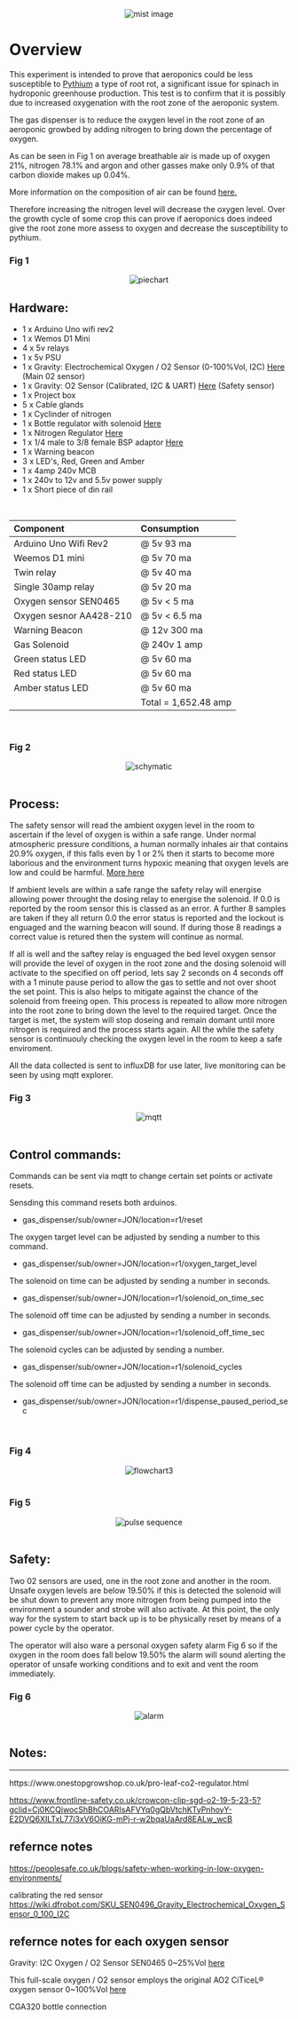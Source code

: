 <div align="center">
   <img src="https://github.com/jonathanw82/gas_dispensor/blob/main/media/mist.jpg" alt="mist image"/>
 </div>

# Overview
This experiment is intended to prove that aeroponics could be less susceptible to [Pythium](https://en.wikipedia.org/wiki/Pythium) a type of root rot, a significant issue for spinach in hydroponic greenhouse production. This test is to confirm that it is possibly due to increased oxygenation with the root zone of the aeroponic system.

The gas dispenser is to reduce the oxygen level in the root zone of an aeroponic growbed by adding nitrogen to bring down the percentage of oxygen.

As can be seen in Fig 1 on average breathable air is made up of oxygen 21%, nitrogen 78.1% and argon and other gasses make only 0.9% of that carbon dioxide makes up 0.04%. 

More information on the composition of air can be found [here.](https://en.wikipedia.org/wiki/Atmosphere_of_Earth)

Therefore increasing the nitrogen level will decrease the oxygen level. Over the growth cycle of some crop this can prove if aeroponics does indeed give the root zone more assess to oxygen and decrease the susceptibility to pythium.

### Fig 1
<div align="center">
   <img src="https://github.com/jonathanw82/gas_dispensor/blob/main/media/piechart.jpg" alt="piechart"/>
 </div>


## Hardware:

* 1 x Arduino Uno wifi rev2
* 1 x Wemos D1 Mini
* 4 x 5v relays
* 1 x 5v PSU
* 1 x Gravity: Electrochemical Oxygen / O2 Sensor (0-100%Vol, I2C) [Here](https://www.dfrobot.com/product-2569.html) (Main 02 sensor) 
* 1 x Gravity: O2 Sensor (Calibrated, I2C & UART) [Here](https://thepihut.com/products/gravity-o2-sensor-calibrated-i2c-uart?variant=41620114866371&currency=GBP&utm_medium=product_sync&utm_source=google&utm_content=sag_organic&utm_campaign=sag_organic&gclid=CjwKCAjw586hBhBrEiwAQYEnHaFBwm7ZAKjgB-vlygECEoYnv8AqbQjYx805CCJuayE0CSrMo6SIVhoCAVIQAvD_BwE) (Safety sensor)
* 1 x Project box
* 5 x Cable glands
* 1 x Cyclinder of nitrogen
* 1 x Bottle regulator with solenoid [Here](https://www.onestopgrowshop.co.uk/pro-leaf-co2-regulator.html)
* 1 x Nitrogen Regulator [Here](https://www.welduk.com/nitrogen-regulator-p64)
* 1 x 1/4 male to 3/8 female BSP adaptor [Here](https://www.air-compressorsdirect.co.uk/bsp-fittings/taper-1-4-male-to-3-8-female-bsp-adaptor)
* 1 x Warning beacon
* 3 x LED's, Red, Green and Amber
* 1 x 4amp 240v MCB
* 1 x 240v to 12v and 5.5v power supply
* 1 x Short piece of din rail 

<br>

| Component               | Consumption        |
| :----------------       | :-----------       |
| Arduino Uno Wifi Rev2   | @ 5v 93 ma         |
| Weemos D1 mini          | @ 5v 70 ma         |
| Twin relay              | @ 5v 40 ma         |
| Single 30amp relay      | @ 5v 20 ma         |
| Oxygen sensor SEN0465   | @ 5v < 5 ma        |
| Oxygen sesnor AA428-210 | @ 5v < 6.5 ma      |
| Warning Beacon          | @ 12v 300 ma       |
| Gas Solenoid            | @ 240v 1 amp       |
| Green status LED        | @ 5v 60 ma         |
| Red status LED          | @ 5v 60 ma         |
| Amber status LED        | @ 5v 60 ma         |
|                         |Total = 1,652.48 amp|

<br>

### Fig 2
<div align="center">
   <img src="https://github.com/jonathanw82/gas_dispensor/blob/main/media/newschymatic.jpg" alt="schymatic"/>
 </div>
<br>

## Process:
The safety sensor will read the ambient oxygen level in the room to ascertain if the level of oxygen is within a safe range. Under normal atmospheric pressure conditions, a human normally inhales air that contains 20.9% oxygen, if this falls even by 1 or 2% then it starts to become more laborious and the environment turns hypoxic meaning that oxygen levels are low and could be harmful. [More here](#safety)

If ambient levels are within a safe range the safety relay will energise allowing power throught the dosing relay to energise the solenoid. If 0.0 is reported by the room sensor this is classed as an error. A further 8 samples are taken if they all return 0.0 the error status is reported and the lockout is enguaged and the warning beacon will sound. If during those 8 readings a correct value is retured then the system will continue as normal.

If all is well and the saftey relay is enguaged the bed level oxygen sensor will provide the level of oxygen in the root zone and the dosing solenoid will activate to the specified on off period, lets say 2 seconds on 4 seconds off with a 1 minute pause period to allow the gas to settle and not over shoot the set point. This is also helps to mitigate against the chance of the solenoid from freeing open. This process is repeated to allow more nitrogen into the root zone to bring down the level to the required target. Once the target is met, the system will stop doseing and remain domant until more nitrogen is required and the process starts again. All the while the safety sensor is continuouly checking the oxygen level in the room to keep a safe enviroment.

All the data collected is sent to influxDB for use later, live monitoring can be seen by using mqtt explorer.

### Fig 3
<div align="center">
   <img src="https://github.com/jonathanw82/gas_dispensor/blob/main/media/mqtt.png" alt="mqtt"/>
 </div>
<br>


## Control commands:
Commands can be sent via mqtt to change certain set points or activate resets.


Sensding this command resets both arduinos.
* gas_dispenser/sub/owner=JON/location=r1/reset

The oxygen target level can be adjusted by sending a number to this command.
* gas_dispenser/sub/owner=JON/location=r1/oxygen_target_level

The solenoid on time can be adjusted by sending a number in seconds.
* gas_dispenser/sub/owner=JON/location=r1/solenoid_on_time_sec

The solenoid off time can be adjusted by sending a number in seconds.
* gas_dispenser/sub/owner=JON/location=r1/solenoid_off_time_sec

The solenoid cycles can be adjusted by sending a number.
* gas_dispenser/sub/owner=JON/location=r1/solenoid_cycles

The solenoid off time can be adjusted by sending a number in seconds.
* gas_dispenser/sub/owner=JON/location=r1/dispense_paused_period_sec

<br>

### Fig 4
<div align="center">
   <img src="https://github.com/jonathanw82/gas_dispensor/blob/main/media/Flowdiagram3.jpg" alt="flowchart3"/>
 </div>
<br>

### Fig 5
<div align="center">
   <img src="https://github.com/jonathanw82/gas_dispensor/blob/main/media/pulse sequence.jpg" alt="pulse sequence"/>
 </div>
<br>

## Safety:

Two 02 sensors are used, one in the root zone and another in the room. Unsafe oxygen levels are below 19.50% if this is detected the solenoid will be shut down to prevent any more nitrogen from being pumped into the environment a sounder and strobe will also activate. At this point, the only way for the system to start back up is to be physically reset by means of a power cycle by the operator.

The operator will also ware a personal oxygen safety alarm Fig 6 so if the oxygen in the room does fall below 19.50% the alarm will sound alerting the operator of unsafe working conditions and to exit and vent the room immediately.

### Fig 6
<div align="center">
   <img src="https://github.com/jonathanw82/gas_dispensor/blob/main/media/crowcon-clip-sgd--o2jpg_1.jpg" alt="alarm"/>
 </div>

<br>



## Notes:

<hr>
https://www.onestopgrowshop.co.uk/pro-leaf-co2-regulator.html


https://www.frontline-safety.co.uk/crowcon-clip-sgd-o2-19-5-23-5?gclid=Cj0KCQjwocShBhCOARIsAFVYq0gQbVtchKTyPnhoyY-E2DVQ6XILTxL77i3xV6OiKG-mPj-r-w2bqaUaArd8EALw_wcB

## refernce notes
https://peoplesafe.co.uk/blogs/safety-when-working-in-low-oxygen-environments/

calibrating the red sensor
https://wiki.dfrobot.com/SKU_SEN0496_Gravity_Electrochemical_Oxygen_Sensor_0_100_I2C


## refernce notes for each oxygen sensor

Gravity: I2C Oxygen / O2 Sensor SEN0465 0~25%Vol [here]([https://wiki.dfrobot.com/Gravity_I2C_Oxygen_Sensor_SKU_SEN0322](https://wiki.dfrobot.com/SKU_SEN0465toSEN0476_Gravity_Gas_Sensor_Calibrated_I2C_UART))



This full-scale oxygen / O2 sensor employs the original AO2 CiTiceL® oxygen sensor 0~100%Vol [here](https://wiki.dfrobot.com/SKU_SEN0496_Gravity_Electrochemical_Oxygen_Sensor_0_100_I2C)



CGA320 bottle connection
